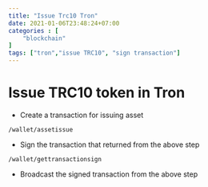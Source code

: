 ```yaml
---
title: "Issue Trc10 Tron"
date: 2021-01-06T23:48:24+07:00
categories : [
    "blockchain"
]
tags: ["tron","issue TRC10", "sign transaction"]
---
```


# Issue TRC10 token in Tron

- Create a transaction for issuing asset

```
/wallet/assetissue
```

- Sign the transaction that returned from the above step

```
/wallet/gettransactionsign
```

- Broadcast the signed transaction from the above step

